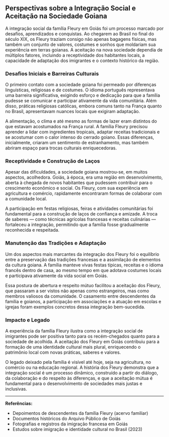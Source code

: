## Perspectivas sobre a Integração Social e Aceitação na Sociedade Goiana

A integração social da família Fleury em Goiás foi um processo marcado por desafios, aprendizados e conquistas. Ao chegarem ao Brasil no final do século XIX, os Fleury traziam consigo não apenas bagagens físicas, mas também um conjunto de valores, costumes e sonhos que moldariam sua experiência em terras goianas. A aceitação na nova sociedade dependia de múltiplos fatores, incluindo a receptividade dos habitantes locais, a capacidade de adaptação dos imigrantes e o contexto histórico da região.

### Desafios Iniciais e Barreiras Culturais

O primeiro contato com a sociedade goiana foi permeado por diferenças linguísticas, religiosas e de costumes. O idioma português representava uma barreira significativa, exigindo esforço e dedicação para que a família pudesse se comunicar e participar ativamente da vida comunitária. Além disso, práticas religiosas católicas, embora comuns tanto na França quanto no Brasil, apresentavam nuances locais que exigiram adaptação.

A alimentação, o clima e até mesmo as formas de lazer eram distintos do que estavam acostumados na França rural. A família Fleury precisou aprender a lidar com ingredientes tropicais, adaptar receitas tradicionais e se acostumar com o calor intenso do cerrado goiano. Essas diferenças, inicialmente, criaram um sentimento de estranhamento, mas também abriram espaço para trocas culturais enriquecedoras.

### Receptividade e Construção de Laços

Apesar das dificuldades, a sociedade goiana mostrou-se, em muitos aspectos, acolhedora. Goiás, à época, era uma região em desenvolvimento, aberta à chegada de novos habitantes que pudessem contribuir para o crescimento econômico e social. Os Fleury, com sua experiência em agricultura e comércio, rapidamente encontraram formas de colaborar com a comunidade local.

A participação em festas religiosas, feiras e atividades comunitárias foi fundamental para a construção de laços de confiança e amizade. A troca de saberes — como técnicas agrícolas francesas e receitas culinárias — fortaleceu a integração, permitindo que a família fosse gradualmente reconhecida e respeitada.

### Manutenção das Tradições e Adaptação

Um dos aspectos mais marcantes da integração dos Fleury foi o equilíbrio entre a preservação das tradições francesas e a assimilação de elementos da cultura goiana. A família manteve vivas festas típicas, receitas e o idioma francês dentro de casa, ao mesmo tempo em que adotava costumes locais e participava ativamente da vida social em Goiás.

Essa postura de abertura e respeito mútuo facilitou a aceitação dos Fleury, que passaram a ser vistos não apenas como estrangeiros, mas como membros valiosos da comunidade. O casamento entre descendentes da família e goianos, a participação em associações e a atuação em escolas e igrejas foram exemplos concretos dessa integração bem-sucedida.

### Impacto e Legado

A experiência da família Fleury ilustra como a integração social de imigrantes pode ser positiva tanto para os recém-chegados quanto para a sociedade de acolhida. A aceitação dos Fleury em Goiás contribuiu para a formação de uma identidade cultural mais plural, enriquecendo o patrimônio local com novas práticas, saberes e valores.

O legado deixado pela família é visível até hoje, seja na agricultura, no comércio ou na educação regional. A história dos Fleury demonstra que a integração social é um processo dinâmico, construído a partir do diálogo, da colaboração e do respeito às diferenças, e que a aceitação mútua é fundamental para o desenvolvimento de sociedades mais justas e inclusivas.

---

**Referências:**

- Depoimentos de descendentes da família Fleury (acervo familiar)
- Documentos históricos do Arquivo Público de Goiás
- Fotografias e registros da imigração francesa em Goiás
- Estudos sobre imigração e identidade cultural no Brasil (2023)